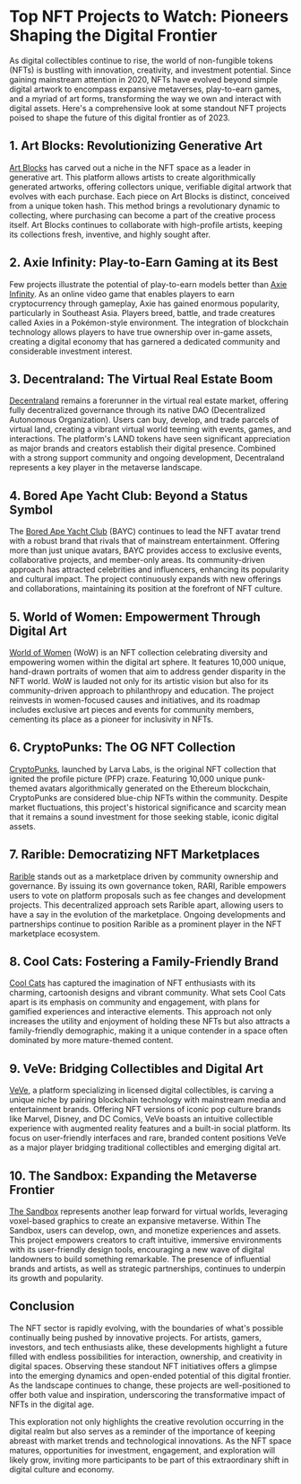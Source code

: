 # Top NFT Projects to Watch: Pioneers Shaping the Digital Frontier

As digital collectibles continue to rise, the world of non-fungible tokens (NFTs) is bustling with innovation, creativity, and investment potential. Since gaining mainstream attention in 2020, NFTs have evolved beyond simple digital artwork to encompass expansive metaverses, play-to-earn games, and a myriad of art forms, transforming the way we own and interact with digital assets. Here's a comprehensive look at some standout NFT projects poised to shape the future of this digital frontier as of 2023.

## 1. Art Blocks: Revolutionizing Generative Art

[Art Blocks](https://www.artblocks.io/) has carved out a niche in the NFT space as a leader in generative art. This platform allows artists to create algorithmically generated artworks, offering collectors unique, verifiable digital artwork that evolves with each purchase. Each piece on Art Blocks is distinct, conceived from a unique token hash. This method brings a revolutionary dynamic to collecting, where purchasing can become a part of the creative process itself. Art Blocks continues to collaborate with high-profile artists, keeping its collections fresh, inventive, and highly sought after.

## 2. Axie Infinity: Play-to-Earn Gaming at its Best

Few projects illustrate the potential of play-to-earn models better than [Axie Infinity](https://axieinfinity.com/). As an online video game that enables players to earn cryptocurrency through gameplay, Axie has gained enormous popularity, particularly in Southeast Asia. Players breed, battle, and trade creatures called Axies in a Pokémon-style environment. The integration of blockchain technology allows players to have true ownership over in-game assets, creating a digital economy that has garnered a dedicated community and considerable investment interest.

## 3. Decentraland: The Virtual Real Estate Boom

[Decentraland](https://decentraland.org/) remains a forerunner in the virtual real estate market, offering fully decentralized governance through its native DAO (Decentralized Autonomous Organization). Users can buy, develop, and trade parcels of virtual land, creating a vibrant virtual world teeming with events, games, and interactions. The platform's LAND tokens have seen significant appreciation as major brands and creators establish their digital presence. Combined with a strong support community and ongoing development, Decentraland represents a key player in the metaverse landscape.

## 4. Bored Ape Yacht Club: Beyond a Status Symbol

The [Bored Ape Yacht Club](https://boredapeyachtclub.com/) (BAYC) continues to lead the NFT avatar trend with a robust brand that rivals that of mainstream entertainment. Offering more than just unique avatars, BAYC provides access to exclusive events, collaborative projects, and member-only areas. Its community-driven approach has attracted celebrities and influencers, enhancing its popularity and cultural impact. The project continuously expands with new offerings and collaborations, maintaining its position at the forefront of NFT culture.

## 5. World of Women: Empowerment Through Digital Art

[World of Women](https://worldofwomen.art/) (WoW) is an NFT collection celebrating diversity and empowering women within the digital art sphere. It features 10,000 unique, hand-drawn portraits of women that aim to address gender disparity in the NFT world. WoW is lauded not only for its artistic vision but also for its community-driven approach to philanthropy and education. The project reinvests in women-focused causes and initiatives, and its roadmap includes exclusive art pieces and events for community members, cementing its place as a pioneer for inclusivity in NFTs.

## 6. CryptoPunks: The OG NFT Collection

[CryptoPunks](https://www.larvalabs.com/cryptopunks), launched by Larva Labs, is the original NFT collection that ignited the profile picture (PFP) craze. Featuring 10,000 unique punk-themed avatars algorithmically generated on the Ethereum blockchain, CryptoPunks are considered blue-chip NFTs within the community. Despite market fluctuations, this project's historical significance and scarcity mean that it remains a sound investment for those seeking stable, iconic digital assets.

## 7. Rarible: Democratizing NFT Marketplaces

[Rarible](https://rarible.com/) stands out as a marketplace driven by community ownership and governance. By issuing its own governance token, RARI, Rarible empowers users to vote on platform proposals such as fee changes and development projects. This decentralized approach sets Rarible apart, allowing users to have a say in the evolution of the marketplace. Ongoing developments and partnerships continue to position Rarible as a prominent player in the NFT marketplace ecosystem.

## 8. Cool Cats: Fostering a Family-Friendly Brand

[Cool Cats](https://www.coolcatsnft.com/) has captured the imagination of NFT enthusiasts with its charming, cartoonish designs and vibrant community. What sets Cool Cats apart is its emphasis on community and engagement, with plans for gamified experiences and interactive elements. This approach not only increases the utility and enjoyment of holding these NFTs but also attracts a family-friendly demographic, making it a unique contender in a space often dominated by more mature-themed content.

## 9. VeVe: Bridging Collectibles and Digital Art

[VeVe](https://www.veve.me/), a platform specializing in licensed digital collectibles, is carving a unique niche by pairing blockchain technology with mainstream media and entertainment brands. Offering NFT versions of iconic pop culture brands like Marvel, Disney, and DC Comics, VeVe boasts an intuitive collectible experience with augmented reality features and a built-in social platform. Its focus on user-friendly interfaces and rare, branded content positions VeVe as a major player bridging traditional collectibles and emerging digital art.

## 10. The Sandbox: Expanding the Metaverse Frontier

[The Sandbox](https://www.sandbox.game/) represents another leap forward for virtual worlds, leveraging voxel-based graphics to create an expansive metaverse. Within The Sandbox, users can develop, own, and monetize experiences and assets. This project empowers creators to craft intuitive, immersive environments with its user-friendly design tools, encouraging a new wave of digital landowners to build something remarkable. The presence of influential brands and artists, as well as strategic partnerships, continues to underpin its growth and popularity.

## Conclusion

The NFT sector is rapidly evolving, with the boundaries of what's possible continually being pushed by innovative projects. For artists, gamers, investors, and tech enthusiasts alike, these developments highlight a future filled with endless possibilities for interaction, ownership, and creativity in digital spaces. Observing these standout NFT initiatives offers a glimpse into the emerging dynamics and open-ended potential of this digital frontier. As the landscape continues to change, these projects are well-positioned to offer both value and inspiration, underscoring the transformative impact of NFTs in the digital age.

This exploration not only highlights the creative revolution occurring in the digital realm but also serves as a reminder of the importance of keeping abreast with market trends and technological innovations. As the NFT space matures, opportunities for investment, engagement, and exploration will likely grow, inviting more participants to be part of this extraordinary shift in digital culture and economy.